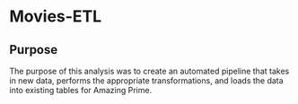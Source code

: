 # Movies-ETL

## Purpose

The purpose of this analysis was to create an automated pipeline that takes in new data, performs the appropriate transformations, and loads the data into existing tables for Amazing Prime.
